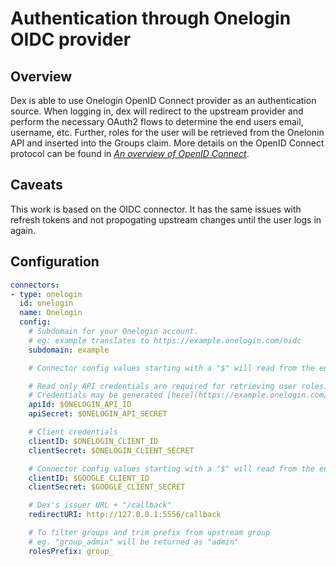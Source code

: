 # Authentication through Onelogin OIDC provider

## Overview

Dex is able to use Onelogin OpenID Connect provider as an authentication source.
When logging in, dex will redirect to the upstream provider and perform the
necessary OAuth2 flows to determine the end users email, username, etc. Further,
roles for the user will be retrieved from the Onelonin API and inserted into the
Groups claim. More details on the OpenID Connect protocol can be found in
[_An overview of OpenID Connect_][oidc-doc].

## Caveats

This work is based on the OIDC connector. It has the same issues with refresh
tokens and not propogating upstream changes until the user logs in again.

## Configuration

```yaml
connectors:
- type: onelogin
  id: onelogin
  name: Onelogin
  config:
    # Subdomain for your Onelogin account.
    # eg: example translates to https://example.onelogin.com/oidc
    subdomain: example

    # Connector config values starting with a "$" will read from the environment.

    # Read only API credentials are required for retrieving user roles.
    # Credentials may be generated [here](https://example.onelogin.com/api_credentials)
    apiId: $ONELOGIN_API_ID
    apiSecret: $ONELOGIN_API_SECRET

    # Client credentials
    clientID: $ONELOGIN_CLIENT_ID
    clientSecret: $ONELOGIN_CLIENT_SECRET

    # Connector config values starting with a "$" will read from the environment.
    clientID: $GOOGLE_CLIENT_ID
    clientSecret: $GOOGLE_CLIENT_SECRET

    # Dex's issuer URL + "/callback"
    redirectURI: http://127.0.0.1:5556/callback

    # To filter groups and trim prefix from upstream group
    # eg. "group_admin" will be returned as "admin"
    rolesPrefix: group_
```

[oidc-doc]: openid-connect.md
